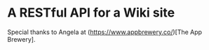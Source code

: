 # A RESTful API for a Wiki site

Special thanks to Angela at (https://www.appbrewery.co/)[The App Brewery].
